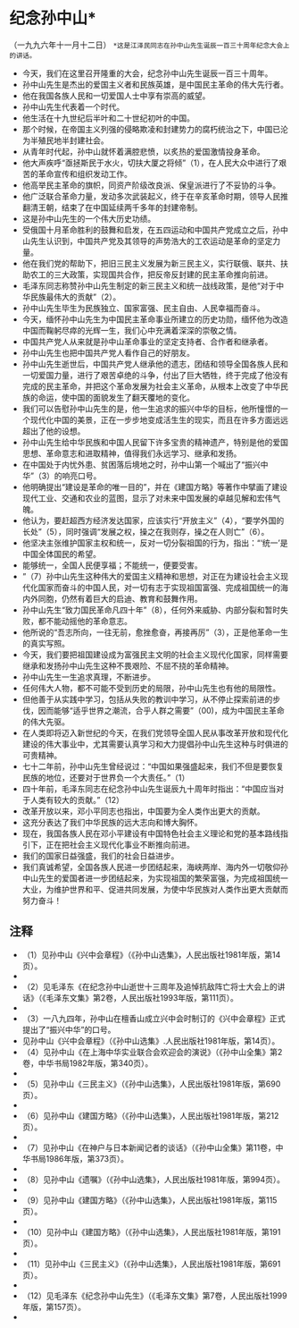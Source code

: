 # 纪念孙中山*（一九九六年十一月十二日）
`*这是江泽民同志在孙中山先生诞辰一百三十周年纪念大会上的讲话。`- 今天，我们在这里召开隆重的大会，纪念孙中山先生诞辰一百三十周年。- 孙中山先生是杰出的爱国主义者和民族英雄，是中国民主革命的伟大先行者。- 他在我国各族人民和一切爱国人士中享有崇高的威望。- 孙中山先生代表着一个时代。- 他生活在十九世纪后半叶和二十世纪初叶的中国。- 那个时候，在帝国主义列强的侵略欺凌和封建势力的腐朽统治之下，中国已沦为半殖民地半封建社会。- 从青年时代起，孙中山就怀着满腔悲愤，以炙热的爱国激情投身革命。- 他大声疾呼“亟拯斯民于水火，切扶大厦之将倾”（1），在人民大众中进行了艰苦的革命宣传和组织发动工作。- 他高举民主革命的旗帜，同资产阶级改良派、保皇派进行了不妥协的斗争。- 他广泛联合革命力量，发动多次武装起义，终于在辛亥革命时期，领导人民推翻清王朝，结束了在中国延续两千多年的封建帝制。- 这是孙中山先生的一个伟大历史功绩。- 受俄国十月革命胜利的鼓舞和启发，在五四运动和中国共产党成立之后，孙中山先生认识到，中国共产党及其领导的声势浩大的工农运动是革命的坚定力量。- 他在我们党的帮助下，把旧三民主义发展为新三民主义，实行联俄、联共、扶助农工的三大政策，实现国共合作，把反帝反封建的民主革命推向前进。- 毛泽东同志称赞孙中山先生制定的新三民主义和统一战线政策，是他“对于中华民族最伟大的贡献”（2）。- 孙中山先生毕生为民族独立、国家富强、民主自由、人民幸福而奋斗。- 今天，缅怀孙中山先生为中国民主革命事业所建立的历史功勋，缅怀他为改造中国而鞠躬尽瘁的光辉一生，我们心中充满着深深的崇敬之情。- 中国共产党人从来就是孙中山革命事业的坚定支持者、合作者和继承者。- 孙中山先生也把中国共产党人看作自己的好朋友。- 孙中山先生逝世后，中国共产党人继承他的遗志，团结和领导全国各族人民和一切爱国力量，进行了艰苦卓绝的斗争，付出了巨大牺牲，终于完成了他没有完成的民主革命，并把这个革命发展为社会主义革命，从根本上改变了中华民族的命运，使中国的面貌发生了翻天覆地的变化。- 我们可以告慰孙中山先生的是，他一生追求的振兴中华的目标，他所憧憬的一个现代化中国的美景，正在一步步地变成活生生的现实，而且在许多方面远远超出了他的设想。- 孙中山先生给中华民族和中国人民留下许多宝贵的精神遗产，特别是他的爱国思想、革命意志和进取精神，值得我们永远学习、继承和发扬。- 在中国处于内忧外患、贫困落后境地之时，孙中山第一个喊出了“振兴中华”（3）的响亮口号。- 他明确提出“建设是革命的唯一目的”，并在《建国方略》等著作中擘画了建设现代工业、交通和农业的蓝图，显示了对未来中国发展的卓越见解和宏伟气魄。- 他认为，要赶超西方经济发达国家，应该实行“开放主义”（4），“要学外国的长处”（5），同时强调“发展之权，操之在我则存，操之在人则亡”（6）。- 他坚决主张维护国家主权和统一，反对一切分裂祖国的行为，指出：“‘统一’是中国全体国民的希望。- 能够统一，全国人民便享福；不能统一，便要受害。- ”（7）孙中山先生这种伟大的爱国主义精神和思想，对正在为建设社会主义现代化国家而奋斗的中国人民，对一切有志于实现祖国富强、完成祖国统一的海内外同胞，仍然有着巨大的启迪、教育和鼓舞作用。- 孙中山先生“致力国民革命凡四十年”（8），任何外来威胁、内部分裂和暂时失败，都不能动摇他的革命意志。- 他所说的“吾志所向，一往无前，愈挫愈奋，再接再厉”（3），正是他革命一生的真实写照。- 今天，我们要把祖国建设成为富强民主文明的社会主义现代化国家，同样需要继承和发扬孙中山先生这种不畏艰险、不屈不挠的革命精神。- 孙中山先生一生追求真理，不断进步。- 任何伟大人物，都不可能不受到历史的局限，孙中山先生也有他的局限性。- 但他善于从实践中学习，包括从失败的教训中学习，从不停止探索前进的步伐，因而能够“适乎世界之潮流，合乎人群之需要”（00)，成为中国民主革命的伟大先驱。- 在人类即将迈入新世纪的今天，在我们党领导全国人民从事改革开放和现代化建设的伟大事业中，尤其需要认真学习和大力提倡孙中山先生这种与时俱进的可贵精神。- 七十二年前，孙中山先生曾经说过：“中国如果强盛起来，我们不但是要恢复民族的地位，还要对于世界负一个大责任。”（1）
- 四十年前，毛泽东同志在纪念孙中山先生诞辰九十周年时指出：“中国应当对于人类有较大的贡献。”（12）
- 改革开放以来，邓小平同志也指出，中国要为全人类作出更大的贡献。- 这充分表达了我们中华民族的远大志向和博大胸怀。- 现在，我国各族人民在邓小平建设有中国特色社会主义理论和党的基本路线指引下，正在把社会主义现代化事业不断推向前进。- 我们的国家日益强盛，我们的社会日益进步。- 我们真诚希望，全国各族人民进一步团结起来，海峡两岸、海内外一切敬仰孙中山先生的爱国者进一步团结起来，为实现祖国的繁荣富强，为完成祖国统一大业，为维护世界和平、促进共同发展，为使中华民族对人类作出更大贡献而努力奋斗！## 注释- （1）见孙中山《兴中会章程》（《孙中山选集》，人民出版社1981年版，第14页）。- - （2）见毛泽东《在纪念孙中山逝世十三周年及追悼抗敌阵亡将士大会上的讲话》（《毛泽东文集》第2卷，人民出版社1993年版，第111页）。- - （3）一八九四年，孙中山在檀香山成立兴中会时制订的《兴中会章程》正式提出了“振兴中华”的口号。- 见孙中山《兴中会章程》（《孙中山选集》.人民出版社1981年版，第14页）。- （4）见孙中山《在上海中华实业联合会欢迎会的演说》（《孙中山全集》第2卷，中华书局1982年版，第340页）。- - （5）见孙中山《三民主义》（《孙中山选集》，人民出版社1981年版，第690页）。- - （6）见孙中山《建国方略》（《孙中山选集》，人民出版社1981年版，第212页）。- - （7）见孙中山《在神户与日本新闻记者的谈话》（《孙中山全集》第11卷，中华书局1986年版，第373页）。- - （8）见孙中山《遗嘱》（《孙中山选集》，人民出版社1981年版，第994页）。- - （9）见孙中山《建国方略》（《孙中山选集》，人民出版社1981年版，第115页）。- - （10）见孙中山《建国方略》（《孙中山选集》，人民出版社1981年版，第191页）。- - （11）见孙中山《三民主义》（《孙中山选集》，人民出版社1981年版，第691页）。- - （12）见毛泽东《纪念孙中山先生》（《毛泽东文集》第7卷，人民出版社1999年版，第157页）。- 